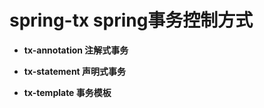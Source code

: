 # spring-tx  spring事务控制方式

- **tx-annotation    注解式事务**

- **tx-statement     声明式事务**

- **tx-template        事务模板**

